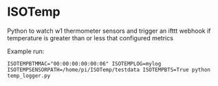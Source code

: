 # ISOTemp
Python to watch w1 thermometer sensors and trigger an ifttt webhook if temperature is greater than or less that configured metrics

Example run:

`ISOTEMPBTMMAC="00:00:00:00:00:06" ISOTEMPLOG=mylog ISOTEMPSENSORPATH=/home/pi/ISOTemp/testdata ISOTEMPBTS=True python temp_logger.py`

